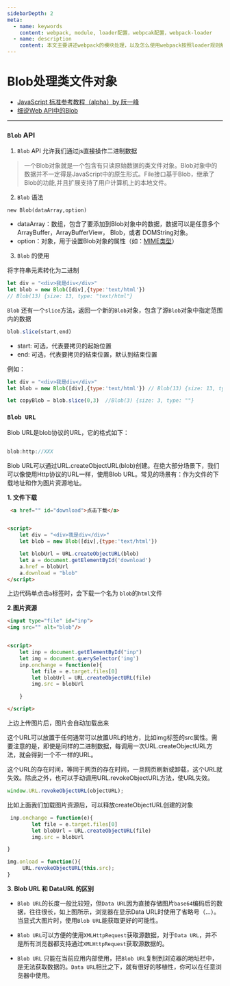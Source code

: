 ```yaml
---
sidebarDepth: 2
meta:
  - name: keywords
    content: webpack, module, loader配置，webpcak配置，webpack-loader
  - name: description
    content: 本文主要讲述webpack的模块处理，以及怎么使用webpack按照loader规则解析编译文件。
---
```



# Blob处理类文件对象

- [JavaScript 标准参考教程（alpha）by 阮一峰](https://javascript.ruanyifeng.com/htmlapi/file.html#toc0)
- [细说Web API中的Blob](https://www.jianshu.com/p/4d014a45aaf7)

---


### `Blob` API


1. `Blob` API 允许我们通过js直接操作二进制数据

> 一个Blob对象就是一个包含有只读原始数据的类文件对象。Blob对象中的数据并不一定得是JavaScript中的原生形式。File接口基于Blob，继承了Blob的功能,并且扩展支持了用户计算机上的本地文件。


2. `Blob` 语法

`new Blob(dataArray,option)`

- dataArray：数组，包含了要添加到Blob对象中的数据，数据可以是任意多个ArrayBuffer，ArrayBufferView， Blob，或者 DOMString对象。
- option：对象，用于设置Blob对象的属性（如：[MIME类型](http://www.w3school.com.cn/media/media_mimeref.asp)）

3. `Blob` 的使用

将字符串元素转化为二进制

```JavaScript
let div = "<div>我是div</div>"
let blob = new Blob([div],{type:'text/html'})
// Blob(13) {size: 13, type: "text/html"}

```

`Blob` 还有一个`slice`方法，返回一个新的`Blob`对象，包含了源`Blob`对象中指定范围内的数据

```JavaScript
blob.slice(start,end)

```
- start: 可选，代表要拷贝的起始位置
- end: 可选，代表要拷贝的结束位置，默认到结束位置


例如：

```JavaScript
let div = "<div>我是div</div>"
let blob = new Blob([div],{type:'text/html'}) // Blob(13) {size: 13, type: "text/html"}

let copyBlob = blob.slice(0,3)  //Blob(3) {size: 3, type: ""}

```




### `Blob URL` 

Blob URL是blob协议的URL，它的格式如下：

```JavaScript

blob:http://XXX
```

Blob URL可以通过URL.createObjectURL(blob)创建。在绝大部分场景下，我们可以像使用Http协议的URL一样，使用Blob URL。常见的场景有：作为文件的下载地址和作为图片资源地址。


**1. 文件下载**

```HTML
 <a href="" id="download">点击下载</a>


<script>
    let div = "<div>我是div</div>"
    let blob = new Blob([div],{type:'text/html'})

    let blobUrl = URL.createObjectURL(blob)
    let a = document.getElementById('download')
    a.href = blobUrl
    a.download = "blob"
</script>

```
上边代码单点击`a`标签时，会下载一个名为 `blob`的`html`文件



**2.图片资源**

```HTML
<input type="file" id="inp">
<img src="" alt="blob"/>


<script>
    let inp = document.getElementById("inp")
    let img = document.querySelector('img')
    inp.onchange = function(e){
        let file = e.target.files[0]
        let blobUrl = URL.createObjectURL(file)
        img.src = blobUrl

    }

</script>
```
上边上传图片后，图片会自动加载出来

这个URL可以放置于任何通常可以放置URL的地方，比如img标签的src属性。需要注意的是，即使是同样的二进制数据，每调用一次URL.createObjectURL方法，就会得到一个不一样的URL。

这个URL的存在时间，等同于网页的存在时间，一旦网页刷新或卸载，这个URL就失效。除此之外，也可以手动调用URL.revokeObjectURL方法，使URL失效。

```JavaScript
window.URL.revokeObjectURL(objectURL);
```

比如上面我们加载图片资源后，可以释放createObjectURL创建的对象

```JavaScript
 inp.onchange = function(e){
        let file = e.target.files[0]
        let blobUrl = URL.createObjectURL(file)
        img.src = blobUrl

}

img.onload = function(){
     URL.revokeObjectURL(this.src);  
}

```



**3. Blob URL 和 DataURL 的区别**

- `Blob URL`的长度一般比较短，但`Data URL`因为直接存储图片`base64`编码后的数据，往往很长，如上图所示，浏览器在显示Data URL时使用了省略号（…）。当显式大图片时，使用`Blob URL`能获取更好的可能性。

- `Blob URL`可以方便的使用`XMLHttpRequest`获取源数据，对于`Data URL`，并不是所有浏览器都支持通过`XMLHttpRequest`获取源数据的。

- `Blob URL` 只能在当前应用内部使用，把`Blob URL`复制到浏览器的地址栏中，是无法获取数据的。`Data URL`相比之下，就有很好的移植性，你可以在任意浏览器中使用。